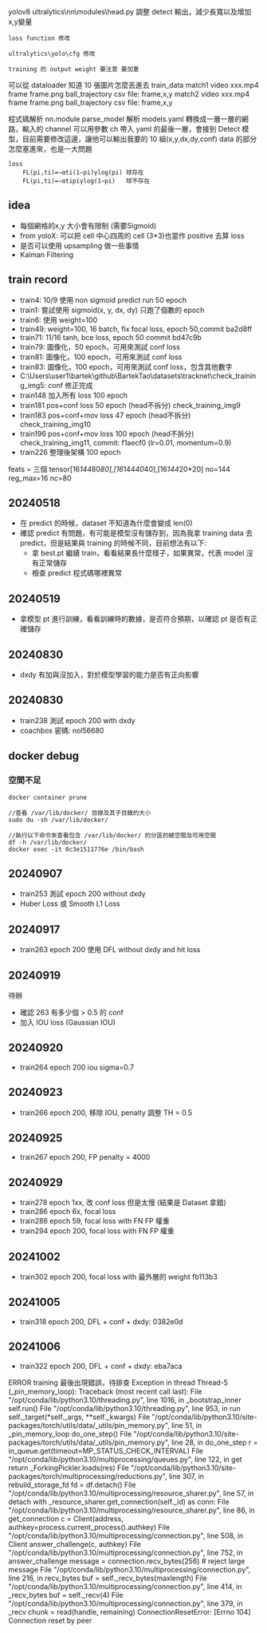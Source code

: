 yolov8
    ultralytics\nn\modules\head.py
        調整 detect 輸出，減少長寬以及增加x,y變量

    loss function 修改

    ultralytics\yolo\cfg 修改

    training 的 output weight 要注意 要加重

可以從 dataloader 知道 10 張圖片怎麼丟進去
train_data
    match1
        video
            xxx.mp4
        frame
            frame<ID>.png
        ball_trajectory
            csv file: frame,x,y
    match2
        video
            xxx.mp4
        frame
            frame<ID>.png
        ball_trajectory
            csv file: frame,x,y


程式碼解析
    nn.module parse_model
        解析 models.yaml 轉換成一層一層的網路，輸入的 channel 可以用參數 ch 帶入
    yaml 的最後一層，會接到 Detect 模型，目前需要修改這邊，讓他可以輸出我要的 10 組(x,y,dx,dy,conf)
    data 的部分怎麼塞進來，也是一大問題

    loss
        FL(pi​,ti​)=−αti​​(1−pi​)γlog(pi​) 球存在
        FL(pi​,ti​)=−αti​​piγ​log(1−pi​)   球不存在

## idea
- 每個網格的x,y 大小會有限制 (需要Sigmoid)
- from yoloX: 可以把 cell 中心四周的 cell (3*3)也當作 positive 去算 loss
- 是否可以使用 upsampling 做一些事情
- Kalman Filtering


## train record
- train4: 10/9 使用 non sigmoid predict run 50 epoch
- train1: 嘗試使用 sigmoid(x, y, dx, dy) 只跑了個數的 epoch
- train6: 使用 weight=100
- train49: weight=100, 16 batch, fix focal loss, epoch 50,commit ba2d8ff
- train71: 11/16 tanh, bce loss, epoch 50 commit bd47c9b
- train79: 圖像化，50 epoch，可用來測試 conf loss
- train81: 圖像化，100 epoch，可用來測試 conf loss
- train83: 圖像化，100 epoch，可用來測試 conf loss，包含其他數字
- C:\Users\user1\bartek\github\BartekTao\datasets\tracknet\check_training_img5: conf 修正完成
- train148 加入所有 loss 100 epoch
- train181 pos+conf loss 50 epoch (head不拆分) check_training_img9
- train183 pos+conf+mov loss 47 epoch (head不拆分) check_training_img10
- train196 pos+conf+mov loss 100 epoch (head不拆分) check_training_img11, commit: f1aecf0 (lr=0.01, momentum=0.9)
- train226 整理後架構 100 epoch

feats = 三個 tensor[16*144*80*80],[16*144*40*40],[16*144*20*20] 
no=144
reg_max=16
nc=80

## 20240518
- 在 predict 的時候，dataset 不知道為什麼會變成 len(0)
- 確認 predict 有問題，有可能是模型沒有儲存到，因為我拿 training data 去 predict，但是結果與 training 的時候不同，目前想法有以下:
    - 拿 best.pt 繼續 train，看看結果長什麼樣子，如果異常，代表 model 沒有正常儲存
    - 檢查 predict 程式碼哪裡異常

## 20240519
- 拿模型 pt 進行訓練，看看訓練時的數據，是否符合預期，以確認 pt 是否有正確儲存

## 20240830
- dxdy 有加與沒加入，對於模型學習的能力是否有正向影響

## 20240830
- train238 測試 epoch 200 with dxdy
- coachbox 密碼: nol56680

## docker debug
### 空間不足
```
docker container prune

//查看 /var/lib/docker/ 目錄及其子目錄的大小
sudo du -sh /var/lib/docker/

//執行以下命令來查看包含 /var/lib/docker/ 的分區的總空間及可用空間
df -h /var/lib/docker/
docker exec -it 0c3e1511776e /bin/bash

```

## 20240907
- train253 測試 epoch 200 without dxdy
- Huber Loss 或 Smooth L1 Loss

## 20240917
- train263 epoch 200 使用 DFL without dxdy and hit loss

## 20240919
待辦
- 確認 263 有多少個 > 0.5 的 conf
- 加入 IOU loss (Gaussian IOU)

## 20240920
- train264 epoch 200 iou sigma=0.7

## 20240923
- train266 epoch 200, 移除 IOU, penalty 調整 TH = 0.5

## 20240925
- train267 epoch 200, FP penalty = 4000

## 20240929
- train278 epoch 1xx, 改 conf loss 但是太慢 (結果是 Dataset 拿錯)
- train286 epoch 6x, focal loss
- train288 epoch 59, focal loss with FN FP 權重
- train294 epoch 200, focal loss with FN FP 權重

## 20241002
- train302 epoch 200, focal loss with 最外層的 weight fb113b3

## 20241005
- train318 epoch 200, DFL + conf + dxdy: 0382e0d

## 20241006
- train322 epoch 200, DFL + conf + dxdy: eba7aca


ERROR training 最後出現錯誤，待排查
Exception in thread Thread-5 (_pin_memory_loop):
Traceback (most recent call last):
  File "/opt/conda/lib/python3.10/threading.py", line 1016, in _bootstrap_inner
    self.run()
  File "/opt/conda/lib/python3.10/threading.py", line 953, in run
    self._target(*self._args, **self._kwargs)
  File "/opt/conda/lib/python3.10/site-packages/torch/utils/data/_utils/pin_memory.py", line 51, in _pin_memory_loop
    do_one_step()
  File "/opt/conda/lib/python3.10/site-packages/torch/utils/data/_utils/pin_memory.py", line 28, in do_one_step
    r = in_queue.get(timeout=MP_STATUS_CHECK_INTERVAL)
  File "/opt/conda/lib/python3.10/multiprocessing/queues.py", line 122, in get
    return _ForkingPickler.loads(res)
  File "/opt/conda/lib/python3.10/site-packages/torch/multiprocessing/reductions.py", line 307, in rebuild_storage_fd
    fd = df.detach()
  File "/opt/conda/lib/python3.10/multiprocessing/resource_sharer.py", line 57, in detach
    with _resource_sharer.get_connection(self._id) as conn:
  File "/opt/conda/lib/python3.10/multiprocessing/resource_sharer.py", line 86, in get_connection
    c = Client(address, authkey=process.current_process().authkey)
  File "/opt/conda/lib/python3.10/multiprocessing/connection.py", line 508, in Client
    answer_challenge(c, authkey)
  File "/opt/conda/lib/python3.10/multiprocessing/connection.py", line 752, in answer_challenge
    message = connection.recv_bytes(256)         # reject large message
  File "/opt/conda/lib/python3.10/multiprocessing/connection.py", line 216, in recv_bytes
    buf = self._recv_bytes(maxlength)
  File "/opt/conda/lib/python3.10/multiprocessing/connection.py", line 414, in _recv_bytes
    buf = self._recv(4)
  File "/opt/conda/lib/python3.10/multiprocessing/connection.py", line 379, in _recv
    chunk = read(handle, remaining)
ConnectionResetError: [Errno 104] Connection reset by peer